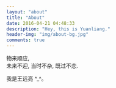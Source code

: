 ```yaml
---
layout: "about"
title: "About"
date: 2016-04-21 04:48:33
description: "Hey, this is Yuanliang."
header-img: "img/about-bg.jpg"
comments: true
---
```


物来顺应,  
未来不迎,
当时不杂,
既过不恋.

我是王远亮 ^_^。
